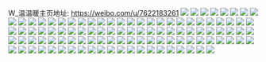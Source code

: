 W_温温暖主页地址: https://weibo.com/u/7622183261 
![](https://wx4.sinaimg.cn/mw2000/008jPU3Hly1h8gc7rwmkgj30u012ldm7.jpg) 
![](https://wx4.sinaimg.cn/mw2000/008jPU3Hly1h8gc7kredxj30u01407bm.jpg) 
![](https://wx4.sinaimg.cn/mw2000/008jPU3Hly1h81j84kw15j30u012f7ee.jpg) 
![](https://wx4.sinaimg.cn/mw2000/008jPU3Hly1h81j86e0vwj30u0140gwu.jpg) 
![](https://wx4.sinaimg.cn/mw2000/008jPU3Hly1h7ypcqubwoj32c033zkjm.jpg) 
![](https://wx4.sinaimg.cn/mw2000/008jPU3Hly1h7ypcth14ij32c0340x6p.jpg) 
![](https://wx4.sinaimg.cn/mw2000/008jPU3Hly1h7peu7jzqfj32c033znpe.jpg) 
![](https://wx4.sinaimg.cn/mw2000/008jPU3Hly1h7peum6n4aj32c0340hdt.jpg) 
![](https://wx4.sinaimg.cn/mw2000/008jPU3Hly1h7hd659qt4j32c0340npe.jpg) 
![](https://wx4.sinaimg.cn/mw2000/008jPU3Hly1h7atu1sm4dj32c033zhdu.jpg) 
![](https://wx4.sinaimg.cn/mw2000/008jPU3Hly1h7atnico5jj32c033ze82.jpg) 
![](https://wx4.sinaimg.cn/mw2000/008jPU3Hly1h74uigrck6j30n00y9ak9.jpg) 
![](https://wx4.sinaimg.cn/mw2000/008jPU3Hly1h74uiepzfij30n00xlaiw.jpg) 
![](https://wx4.sinaimg.cn/mw2000/008jPU3Hly1h74uig2pjkj30n00xwtjh.jpg) 
![](https://wx4.sinaimg.cn/mw2000/008jPU3Hly1h74uiiqv2yj31kx23wwjj.jpg) 
![](https://wx4.sinaimg.cn/mw2000/008jPU3Hly1h74uiff3ryj30mz0yogn8.jpg) 
![](https://wx4.sinaimg.cn/mw2000/008jPU3Hly1h74uilvxf9j323u35re82.jpg) 
![](https://wx4.sinaimg.cn/mw2000/008jPU3Hly1h74ulfaebkj32c0340npe.jpg) 
![](https://wx4.sinaimg.cn/mw2000/008jPU3Hly1h74uky8rb8j30n00vv0v1.jpg) 
![](https://wx4.sinaimg.cn/mw2000/008jPU3Hly1h74ulhpexhj30mn0ydadj.jpg) 
![](https://wx4.sinaimg.cn/mw2000/008jPU3Hly1h7047zh6f4j32c0340ah7.jpg) 
![](https://wx4.sinaimg.cn/mw2000/008jPU3Hly1h70483zs3jj31sc2ds10d.jpg) 
![](https://wx4.sinaimg.cn/mw2000/008jPU3Hly1h704bf19a9j32c0340nas.jpg) 
![](https://wx4.sinaimg.cn/mw2000/008jPU3Hly1h6wij8yntrj31sc2ds1ky.jpg) 
![](https://wx4.sinaimg.cn/mw2000/008jPU3Hly1h6wiiw4gasj32c83161ex.jpg) 
![](https://wx4.sinaimg.cn/mw2000/008jPU3Hly1h6rz5538a9j31sc2box6p.jpg) 
![](https://wx4.sinaimg.cn/mw2000/008jPU3Hly1h6ohk3p2trj32c0345e18.jpg) 
![](https://wx4.sinaimg.cn/mw2000/008jPU3Hly1h6ohk8oderj32c0340qlt.jpg) 
![](https://wx4.sinaimg.cn/mw2000/008jPU3Hly1h6ohko1t6aj32c0347e16.jpg) 
![](https://wx4.sinaimg.cn/mw2000/008jPU3Hly1h6ohki6s5ej329y2kg7wi.jpg) 
![](https://wx4.sinaimg.cn/mw2000/008jPU3Hly1h6ohkotmgmj313u0tu40g.jpg) 
![](https://wx4.sinaimg.cn/mw2000/008jPU3Hly1h6ohkeew4dj32c03404qp.jpg) 
![](https://wx4.sinaimg.cn/mw2000/008jPU3Hly1h6g8sf1igzj31ys340kjm.jpg) 
![](https://wx4.sinaimg.cn/mw2000/008jPU3Hly1h6ao2bd8k1j32c033z1l0.jpg) 
![](https://wx4.sinaimg.cn/mw2000/008jPU3Hly1h6ao12k4cwj32c033z7wj.jpg) 
![](https://wx4.sinaimg.cn/mw2000/008jPU3Hly1h6anzxgqhpj32c0340u0y.jpg) 
![](https://wx4.sinaimg.cn/mw2000/008jPU3Hly1h6ao2nz6v6j32c033zqv6.jpg) 
![](https://wx4.sinaimg.cn/mw2000/008jPU3Hly1h6ao2iim6cj32bz33zx0q.jpg) 
![](https://wx4.sinaimg.cn/mw2000/008jPU3Hly1h672msbi4ej31sc2az79t.jpg) 
![](https://wx4.sinaimg.cn/mw2000/008jPU3Hly1h61c2nfjmwj32c034n1ky.jpg) 
![](https://wx4.sinaimg.cn/mw2000/008jPU3Hly1h61c3d5niuj32c0349kjm.jpg) 
![](https://wx4.sinaimg.cn/mw2000/008jPU3Hly1h5zhf7g5cxj32c0340ak2.jpg) 
![](https://wx4.sinaimg.cn/mw2000/008jPU3Hly1h5sgpx4mdoj329f2c0hdu.jpg) 
![](https://wx4.sinaimg.cn/mw2000/008jPU3Hly1h5sgq2epuyj32c02c0qv5.jpg) 
![](https://wx4.sinaimg.cn/mw2000/008jPU3Hly1h5sgq6dx1xj30mi0v7ao5.jpg) 
![](https://wx4.sinaimg.cn/mw2000/008jPU3Hly1h5sgrrk5v2j33402c0e83.jpg) 
![](https://wx4.sinaimg.cn/mw2000/008jPU3Hly1h5sgq778msj30tw0twdrj.jpg) 
![](https://wx4.sinaimg.cn/mw2000/008jPU3Hly1h5azfd4mbrj32c0340kjn.jpg) 
![](https://wx4.sinaimg.cn/mw2000/008jPU3Hly1h5azf80brzj32c0340kjn.jpg) 
![](https://wx4.sinaimg.cn/mw2000/008jPU3Hly1h4znd633xej31sc281qv5.jpg) 
![](https://wx4.sinaimg.cn/mw2000/008jPU3Hly1h4znc7jpitj32c0340kjn.jpg) 
![](https://wx4.sinaimg.cn/mw2000/008jPU3Hgy1h4uy5ra6pfj30u0143wn5.jpg) 
![](https://wx4.sinaimg.cn/mw2000/008jPU3Hgy1h4uy5sodpyj30u0140k0r.jpg) 
![](https://wx4.sinaimg.cn/mw2000/008jPU3Hgy1h4uy5ytt2nj30u012gajh.jpg) 
![](https://wx4.sinaimg.cn/mw2000/008jPU3Hgy1h4uy68bmajj30u018zgsm.jpg) 
![](https://wx4.sinaimg.cn/mw2000/008jPU3Hgy1h4uy5py612j30u0140akg.jpg) 
![](https://wx4.sinaimg.cn/mw2000/008jPU3Hgy1h4uy65nxfzj30u00un48y.jpg) 
![](https://wx4.sinaimg.cn/mw2000/008jPU3Hgy1h4uy5trwvjj30u016in2p.jpg) 
![](https://wx4.sinaimg.cn/mw2000/008jPU3Hgy1h4uy6bzmyzj30u0140113.jpg) 
![](https://wx4.sinaimg.cn/mw2000/008jPU3Hgy1h4uy6d78zpj31900u0q8p.jpg) 
![](https://wx4.sinaimg.cn/mw2000/008jPU3Hgy1h4td9054klj30u01fpk1p.jpg) 
![](https://wx4.sinaimg.cn/mw2000/008jPU3Hgy1h4td8xcs87j30u014agsw.jpg) 
![](https://wx4.sinaimg.cn/mw2000/008jPU3Hgy1h4tdaytw01j30u013xgu9.jpg) 
![](https://wx4.sinaimg.cn/mw2000/008jPU3Hgy1h4td918bv6j30u01467cq.jpg) 
![](https://wx4.sinaimg.cn/mw2000/008jPU3Hgy1h4td8yr1hnj30u0148wmv.jpg) 
![](https://wx4.sinaimg.cn/mw2000/008jPU3Hly1h4fykamlavj30u0140n69.jpg) 
![](https://wx4.sinaimg.cn/mw2000/008jPU3Hly1h4fyk714tlj30u00u0jyr.jpg) 
![](https://wx4.sinaimg.cn/mw2000/008jPU3Hly1h4fyk519f2j30u00zxdoc.jpg) 
![](https://wx4.sinaimg.cn/mw2000/008jPU3Hly1h4fyrslkmbj30u012on64.jpg) 
![](https://wx4.sinaimg.cn/mw2000/008jPU3Hly1h3x1u7aletj30u0140tj2.jpg) 
![](https://wx4.sinaimg.cn/mw2000/008jPU3Hly1h3kgi7ldw1j30u0140q9w.jpg) 
![](https://wx4.sinaimg.cn/mw2000/008jPU3Hly1h39wjbgsskj30u016swox.jpg) 
![](https://wx4.sinaimg.cn/mw2000/008jPU3Hly1h39wjcpnlfj30u0147tid.jpg) 
![](https://wx4.sinaimg.cn/mw2000/008jPU3Hly1h2qb5nsygnj30u0140tgj.jpg) 
![](https://wx4.sinaimg.cn/mw2000/008jPU3Hly1h2qb5p2sdcj30u013ztk6.jpg) 
![](https://wx4.sinaimg.cn/mw2000/008jPU3Hly1h2qb5q8poej30u0140jzq.jpg) 
![](https://wx4.sinaimg.cn/mw2000/008jPU3Hly1h28ak94gxnj30u015oguj.jpg) 
![](https://wx4.sinaimg.cn/mw2000/008jPU3Hly1h2056usld9j30u00u0dli.jpg) 
![](https://wx4.sinaimg.cn/mw2000/008jPU3Hly1h2056yvk5oj30u00urgsv.jpg) 
![](https://wx4.sinaimg.cn/mw2000/008jPU3Hly1h1pnqgc7gjj31410u0tdj.jpg) 
![](https://wx4.sinaimg.cn/mw2000/008jPU3Hly1h1pnqlt7orj30u014043t.jpg) 
![](https://wx4.sinaimg.cn/mw2000/008jPU3Hly1h1pnwf7i77j318o0u0wim.jpg) 
![](https://wx4.sinaimg.cn/mw2000/008jPU3Hly1h1jkbqbu56j30u016d7kh.jpg) 
![](https://wx4.sinaimg.cn/mw2000/008jPU3Hly1h1jkbo5kc5j30u014049g.jpg) 
![](https://wx4.sinaimg.cn/mw2000/008jPU3Hly1h1jkbs2pywj30u0140tlk.jpg) 
![](https://wx4.sinaimg.cn/mw2000/008jPU3Hly1h17ae4d707j30u00u0n45.jpg) 
![](https://wx4.sinaimg.cn/mw2000/008jPU3Hly1h17ae5b9ukj30u00u0tf9.jpg) 
![](https://wx4.sinaimg.cn/mw2000/008jPU3Hly1h0hqyye8toj30u00u0wm0.jpg) 
![](https://wx4.sinaimg.cn/mw2000/008jPU3Hly1h0hqz1y1tij31400u0tg8.jpg) 
![](https://wx4.sinaimg.cn/mw2000/008jPU3Hly1gzd6jj5ep7j30u0140qax.jpg) 
![](https://wx4.sinaimg.cn/mw2000/008jPU3Hly1gzd6jljy64j30u0140k18.jpg) 
![](https://wx4.sinaimg.cn/mw2000/008jPU3Hly1gzd6jscpj1j30u0140gto.jpg) 
![](https://wx4.sinaimg.cn/mw2000/008jPU3Hly1gzd6jv6mewj30u00u0thq.jpg) 
![](https://wx4.sinaimg.cn/mw2000/008jPU3Hly1gxzrno3fgej32c03407wj.jpg) 
![](https://wx4.sinaimg.cn/mw2000/008jPU3Hly1gxzrnpwtjpj32c033zhdu.jpg) 
![](https://wx4.sinaimg.cn/mw2000/008jPU3Hly1gxtb084c5zj30n01dsgox.jpg) 
![](https://wx4.sinaimg.cn/mw2000/008jPU3Hly1gxtb059iu7j30n01dswh9.jpg) 
![](https://wx4.sinaimg.cn/mw2000/008jPU3Hly1gxqgq068ccj30u0140aj0.jpg) 
![](https://wx4.sinaimg.cn/mw2000/008jPU3Hly1gxqgq5hfhlj30u0135n6j.jpg) 
![](https://wx4.sinaimg.cn/mw2000/008jPU3Hly1gxqgqd1ol4j30u013zajg.jpg) 
![](https://wx4.sinaimg.cn/mw2000/008jPU3Hly1gxqgqk6zozj30u014048b.jpg) 
![](https://wx4.sinaimg.cn/mw2000/008jPU3Hly1gxqgqqinetj30u0140tfx.jpg) 
![](https://wx4.sinaimg.cn/mw2000/008jPU3Hly1gxnywarnj5j30u0140gu5.jpg) 
![](https://wx4.sinaimg.cn/mw2000/008jPU3Hly1gxnywbnwuwj30u0140wlx.jpg) 
